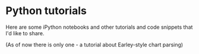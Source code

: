 # Python tutorials

Here are some iPython notebooks and other tutorials and code snippets that I'd like to share.

(As of now there is only one - a tutorial about Earley-style chart parsing)
